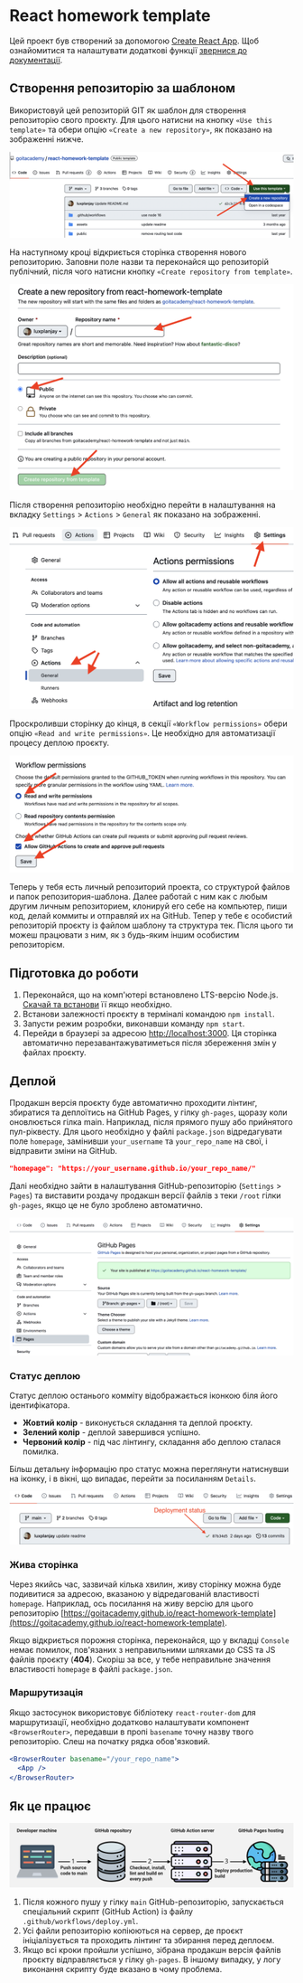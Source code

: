 # React homework template

Цей проект був створений за допомогою
[Create React App](https://github.com/facebook/create-react-app). Щоб
ознайомитися та налаштувати додаткові функції
[звернися до документації](https://facebook.github.io/create-react-app/docs/getting-started).

## Створення репозиторію за шаблоном

Використовуй цей репозиторій GIT як шаблон для створення репозиторію
свого проєкту. Для цього натисни на кнопку `«Use this template»` та обери опцію
`«Create a new repository»`, як показано на зображенні нижче.

![Creating repo from a template step 1](./assets/template-step-1.png)

На наступному кроці відкриється сторінка створення нового репозиторию. Заповни поле
назви та переконайся що репозиторій публічний, після чого натисни кнопку
`«Create repository from template»`.

![Creating repo from a template step 2](./assets/template-step-2.png)

Після створення репозиторію необхідно перейти в налаштування
 на вкладку `Settings` > `Actions` > `General` як показано на зображенні.

![Settings GitHub Actions permissions step 1](./assets/gh-actions-perm-1.png)

Проскроливши сторінку до кінця, в секції `«Workflow permissions»` обери опцію
 `«Read and write permissions»`. Це необхідно для автоматизації процесу деплою проєкту.

![Settings GitHub Actions permissions step 2](./assets/gh-actions-perm-2.png)

Теперь у тебя есть личный репозиторий проекта, со структурой файлов и папок
репозитория-шаблона. Далее работай с ним как с любым другим личным репозиторием,
клонируй его себе на компьютер, пиши код, делай коммиты и отправляй их на
GitHub.
Тепер у тебе є особистий репозиторій проєкту із файлом шаблону та структура тек. Після 
цього ти можеш працювати з ним, як з будь-яким іншим особистим репозиторієм.

## Підготовка до роботи

1. Переконайся, що на комп'ютері встановлено LTS-версію Node.js.
   [Скачай та встанови](https://nodejs.org/en/) її якщо необхідно.
2. Встанови залежності проєкту в терміналі командою `npm install`.
3. Запусти режим розробки, виконавши команду `npm start`.
4. Перейди в браузері за адресою [http://localhost:3000](http://localhost:3000).  Ця сторінка автоматично перезавантажуватиметься після збереження змін у файлах проєкту.

## Деплой

Продакшн версія проєкту буде автоматично проходити лінтинг, збиратися та деплоїтись на GitHub Pages, у гілку `gh-pages`, щоразу коли оновлюється гілка main. Наприклад, після прямого пушу або прийнятого пул-ріквесту. Для цього необхідно у файлі `package.json` відредагувати поле `homepage`, замінивши `your_username` та `your_repo_name` на свої, і відправити зміни на GitHub.

```json
"homepage": "https://your_username.github.io/your_repo_name/"
```

Далі необхідно зайти в налаштування GitHub-репозиторію (`Settings` > `Pages`) та
виставити роздачу продакшн версії файлів з теки `/root` гілки `gh-pages`, якщо
це не було зроблено автоматично.

![GitHub Pages settings](./assets/repo-settings.png)

### Статус деплою

Статус деплою останього комміту відображається іконкою біля його ідентифікатора.

- **Жовтий колір** - виконується складання та деплой проєкту.
- **Зелений колір** - деплой завершився успішно.
- **Червоний колір** - під час лінтингу, складання або деплою сталася помилка.

Більш детальну інформацію про статус можна переглянути натиснувши на іконку, і в
вікні, що випадає, перейти за посиланням `Details`.

![Deployment status](./assets/deploy-status.png)

### Жива сторінка

Через якийсь час, зазвичай кілька хвилин, живу сторінку можна буде подивитися
за адресою, вказаною у відредагованій властивості `homepage`. Наприклад, ось
посилання на живу версію для цього репозиторію
[https://goitacademy.github.io/react-homework-template](https://goitacademy.github.io/react-homework-template).

Якщо відкриється порожня сторінка, переконайся, що у вкладці `Console` немає помилок,
пов'язаних з неправильними шляхами до CSS та JS файлів проєкту (**404**). Скоріш за
все, у тебе неправильне значення властивості `homepage` в файлі `package.json`.

### Маршрутизація

Якщо застосунок використовує бібліотеку `react-router-dom` для маршрутизації,
необхідно додатково налаштувати компонент `<BrowserRouter>`, передавши в пропі
`basename` точну назву твого репозиторію. Слеш на початку рядка обов'язковий.

```jsx
<BrowserRouter basename="/your_repo_name">
  <App />
</BrowserRouter>
```

## Як це працює

![How it works](./assets/how-it-works.png)

1. Після кожного пушу у гілку `main` GitHub-репозиторію, запускається спеціальний
    скрипт (GitHub Action) із файлу `.github/workflows/deploy.yml`.
2. Усі файли репозиторію копіюються на сервер, де проєкт ініціалізується та
    проходить лінтинг та збирання перед деплоєм.
3. Якщо всі кроки пройшли успішно, зібрана продакшн версія файлів проєкту
    відправляється у гілку `gh-pages`. В іншому випадку, у логу виконання
    скрипту буде вказано в чому проблема.

